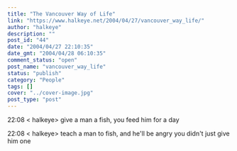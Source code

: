 ```yaml
---
title: "The Vancouver Way of Life"
link: "https://www.halkeye.net/2004/04/27/vancouver_way_life/"
author: "halkeye"
description: ""
post_id: "44"
date: "2004/04/27 22:10:35"
date_gmt: "2004/04/28 06:10:35"
comment_status: "open"
post_name: "vancouver_way_life"
status: "publish"
category: "People"
tags: []
cover: "../cover-image.jpg"
post_type: "post"
---
```


22:08 &lt; halkeye&gt; give a man a fish, you feed him for a day  

22:08 &lt; halkeye&gt; teach a man to fish, and he'll be angry you didn't just give him one
